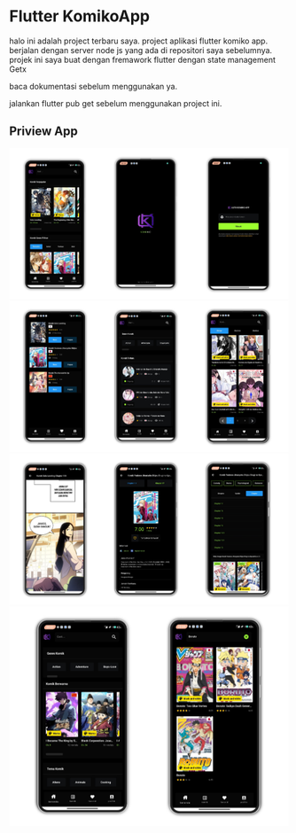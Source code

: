 
# Flutter KomikoApp

halo ini adalah project terbaru saya. project aplikasi flutter komiko app. berjalan dengan server node js yang ada di repositori saya sebelumnya. projek ini saya buat dengan fremawork flutter dengan state management Getx

baca dokumentasi sebelum menggunakan ya. 

jalankan flutter pub get sebelum menggunakan project ini.

 
 




## Priview App

![alt text](https://github.com/JuniorDeveloper17/flutter-app-komiko/blob/master/assets/priview/1.jpg)
![alt text](https://github.com/JuniorDeveloper17/flutter-app-komiko/blob/master/assets/priview/2.jpg)
![alt text](https://github.com/JuniorDeveloper17/flutter-app-komiko/blob/master/assets/priview/3.jpg)
![alt text](https://github.com/JuniorDeveloper17/flutter-app-komiko/blob/master/assets/priview/4.jpg)




